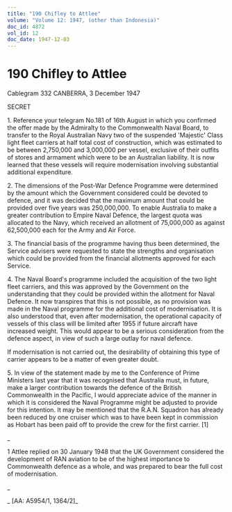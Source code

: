 ```yaml
---
title: "190 Chifley to Attlee"
volume: "Volume 12: 1947, (other than Indonesia)"
doc_id: 4872
vol_id: 12
doc_date: 1947-12-03
---
```


# 190 Chifley to Attlee

Cablegram 332 CANBERRA, 3 December 1947

SECRET

1\. Reference your telegram No.181 of 16th August in which you confirmed the offer made by the Admiralty to the Commonwealth Naval Board, to transfer to the Royal Australian Navy two of the suspended 'Majestic' Class light fleet carriers at half total cost of construction, which was estimated to be between 2,750,000 and 3,000,000 per vessel, exclusive of their outfits of stores and armament which were to be an Australian liability. It is now learned that these vessels will require modernisation involving substantial additional expenditure.

2\. The dimensions of the Post-War Defence Programme were determined by the amount which the Government considered could be devoted to defence, and it was decided that the maximum amount that could be provided over five years was 250,000,000. To enable Australia to make a greater contribution to Empire Naval Defence, the largest quota was allocated to the Navy, which received an allotment of 75,000,000 as against 62,500,000 each for the Army and Air Force.

3\. The financial basis of the programme having thus been determined, the Service advisers were requested to state the strengths and organisation which could be provided from the financial allotments approved for each Service.

4\. The Naval Board's programme included the acquisition of the two light fleet carriers, and this was approved by the Government on the understanding that they could be provided within the allotment for Naval Defence. It now transpires that this is not possible, as no provision was made in the Naval programme for the additional cost of modernisation. It is also understood that, even after modernisation, the operational capacity of vessels of this class will be limited after 1955 if future aircraft have increased weight. This would appear to be a serious consideration from the defence aspect, in view of such a large outlay for naval defence.

If modernisation is not carried out, the desirability of obtaining this type of carrier appears to be a matter of even greater doubt.

5\. In view of the statement made by me to the Conference of Prime Ministers last year that it was recognised that Australia must, in future, make a larger contribution towards the defence of the British Commonwealth in the Pacific, I would appreciate advice of the manner in which it is considered the Naval Programme might be adjusted to provide for this intention. It may be mentioned that the R.A.N. Squadron has already been reduced by one cruiser which was to have been kept in commission as Hobart has been paid off to provide the crew for the first carrier. [1]

_

1 Attlee replied on 30 January 1948 that the UK Government considered the development of RAN aviation to be of the highest importance to Commonwealth defence as a whole, and was prepared to bear the full cost of modernisation.

_

_ [AA: A5954/1, 1364/2]_
